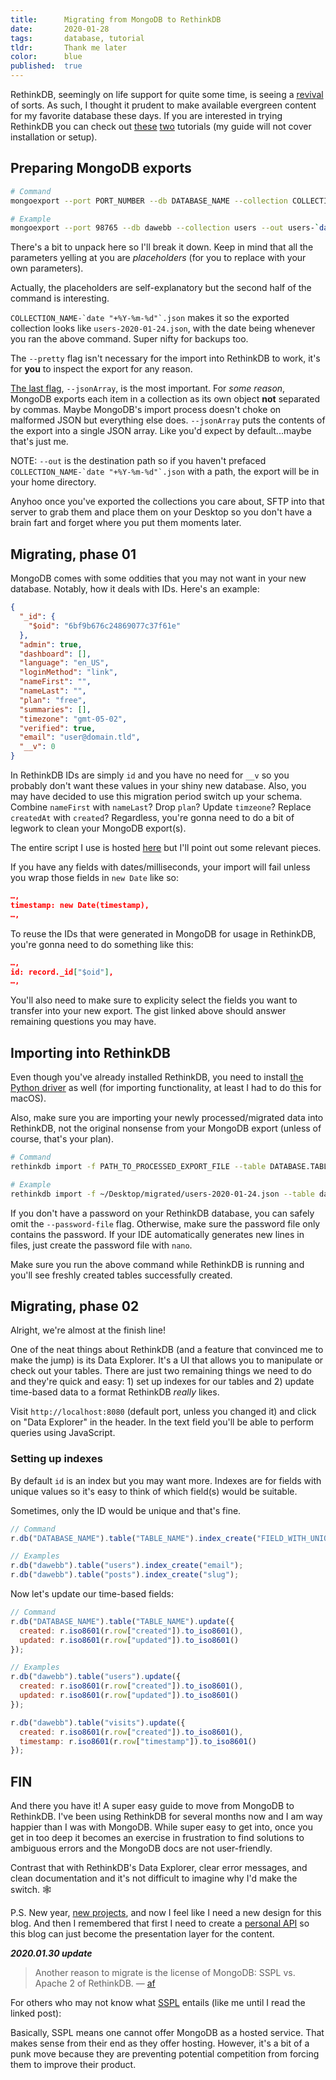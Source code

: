 ```yaml
---
title:      Migrating from MongoDB to RethinkDB
date:       2020-01-28
tags:       database, tutorial
tldr:       Thank me later
color:      blue
published:  true
---
```


RethinkDB, seemingly on life support for quite some time, is seeing a [revival](https://rethinkdb.com/blog/2.4.0-release "Announcing RethinkDB 2.4.0: Night Of The Living Dead") of sorts. As such, I thought it prudent to make available evergreen content for my favorite database these days. If you are interested in trying RethinkDB you can check out [these](https://pusher.com/tutorials/live-node-rethinkdb "How to build a realtime application with Node.js and RethinkDB") [two](https://www.pluralsight.com/guides/a-practical-introduction-to-rethinkdb "A Practical Introduction to RethinkDB") tutorials (my guide will not cover installation or setup).



## Preparing MongoDB exports

```sh
# Command
mongoexport --port PORT_NUMBER --db DATABASE_NAME --collection COLLECTION_NAME --out COLLECTION_NAME-`date "+%Y-%m-%d"`.json --pretty --jsonArray   

# Example
mongoexport --port 98765 --db dawebb --collection users --out users-`date "+%Y-%m-%d"`.json --pretty --jsonArray
```

There's a bit to unpack here so I'll break it down. Keep in mind that all the parameters yelling at you are _placeholders_ (for you to replace with your own parameters).

Actually, the placeholders are self-explanatory but the second half of the command is interesting.

```COLLECTION_NAME-`date "+%Y-%m-%d"`.json``` makes it so the exported collection looks like `users-2020-01-24.json`, with the date being whenever you ran the above command. Super nifty for backups too.

The `--pretty` flag isn't necessary for the import into RethinkDB to work, it's for **you** to inspect the export for any reason.

[The last flag](https://docs.mongodb.com/manual/reference/program/mongoexport/#cmdoption-mongoexport-jsonarray "MongoDB reference about the 'jsonArray' flag"), `--jsonArray`, is the most important. For _some reason_, MongoDB exports each item in a collection as its own object **not** separated by commas. Maybe MongoDB's import process doesn't choke on malformed JSON but everything else does. `--jsonArray` puts the contents of the export into a single JSON array. Like you'd expect by default...maybe that's just me.

NOTE: `--out` is the destination path so if you haven't prefaced ```COLLECTION_NAME-`date "+%Y-%m-%d"`.json``` with a path, the export will be in your home directory.

Anyhoo once you've exported the collections you care about, SFTP into that server to grab them and place them on your Desktop so you don't have a brain fart and forget where you put them moments later.



## Migrating, phase 01

MongoDB comes with some oddities that you may not want in your new database. Notably, how it deals with IDs. Here's an example:

```json
{
  "_id": {
    "$oid": "6bf9b676c24869077c37f61e"
  },
  "admin": true,
  "dashboard": [],
  "language": "en_US",
  "loginMethod": "link",
  "nameFirst": "",
  "nameLast": "",
  "plan": "free",
  "summaries": [],
  "timezone": "gmt-05-02",
  "verified": true,
  "email": "user@domain.tld",
  "__v": 0
}
```

In RethinkDB IDs are simply `id` and you have no need for `__v` so you probably don't want these values in your shiny new database. Also, you may have decided to use this migration period switch up your schema. Combine `nameFirst` with `nameLast`? Drop `plan`? Update `timzeone`? Replace `createdAt` with `created`? Regardless, you're gonna need to do a bit of legwork to clean your MongoDB export(s).

The entire script I use is hosted [here](https://gist.github.com/NetOperatorWibby/5084bf5c64306093e067fc43cfa4fcdb "MongoDB to RethinkDB migration script") but I'll point out some relevant pieces.

If you have any fields with dates/milliseconds, your import will fail unless you wrap those fields in `new Date` like so:

```json
…,
timestamp: new Date(timestamp),
…,
```

To reuse the IDs that were generated in MongoDB for usage in RethinkDB, you're gonna need to do something like this:

```json
…,
id: record._id["$oid"],
…,
```

You'll also need to make sure to explicity select the fields you want to transfer into your new export. The gist linked above should answer remaining questions you may have.



## Importing into RethinkDB

Even though you've already installed RethinkDB, you need to install [the Python driver](https://rethinkdb.com/docs/install-drivers/python "RethinkDB Python driver installation instructions") as well (for importing functionality, at least I had to do this for macOS).

Also, make sure you are importing your newly processed/migrated data into RethinkDB, not the original nonsense from your MongoDB export (unless of course, that's your plan).

```sh
# Command
rethinkdb import -f PATH_TO_PROCESSED_EXPORT_FILE --table DATABASE.TABLE -c CONNECTION_URL --password-file PASSWORD_FILE --force

# Example
rethinkdb import -f ~/Desktop/migrated/users-2020-01-24.json --table dawebb.users -c localhost:98765 --password-file ~/Desktop/rethinkpass.txt --force   
```

If you don't have a password on your RethinkDB database, you can safely omit the `--password-file` flag. Otherwise, make sure the password file only contains the password. If your IDE automatically generates new lines in files, just create the password file with `nano`.

Make sure you run the above command while RethinkDB is running and you'll see freshly created tables successfully created.



## Migrating, phase 02

Alright, we're almost at the finish line!

One of the neat things about RethinkDB (and a feature that convinced me to make the jump) is its Data Explorer. It's a UI that allows you to manipulate or check out your tables. There are just two remaining things we need to do and they're quick and easy: 1) set up indexes for our tables and 2) update time-based data to a format RethinkDB _really_ likes.

Visit `http://localhost:8080` (default port, unless you changed it) and click on "Data Explorer" in the header. In the text field you'll be able to perform queries using JavaScript.

### Setting up indexes

By default `id` is an index but you may want more. Indexes are for fields with unique values so it's easy to think of which field(s) would be suitable.

Sometimes, only the ID would be unique and that's fine.

```js
// Command
r.db("DATABASE_NAME").table("TABLE_NAME").index_create("FIELD_WITH_UNIQUE_VALUE");   

// Examples
r.db("dawebb").table("users").index_create("email");
r.db("dawebb").table("posts").index_create("slug");
```

Now let's update our time-based fields:

```js
// Command
r.db("DATABASE_NAME").table("TABLE_NAME").update({
  created: r.iso8601(r.row["created"]).to_iso8601(),
  updated: r.iso8601(r.row["updated"]).to_iso8601()
});

// Examples
r.db("dawebb").table("users").update({
  created: r.iso8601(r.row["created"]).to_iso8601(),
  updated: r.iso8601(r.row["updated"]).to_iso8601()
});

r.db("dawebb").table("visits").update({
  created: r.iso8601(r.row["created"]).to_iso8601(),
  timestamp: r.iso8601(r.row["timestamp"]).to_iso8601()   
});
```



## FIN

And there you have it! A super easy guide to move from MongoDB to RethinkDB. I've been using RethinkDB for several months now and I am way happier than I was with MongoDB. While super easy to get into, once you get in too deep it becomes an exercise in frustration to find solutions to ambiguous errors and the MongoDB docs are not user-friendly.

Contrast that with RethinkDB's Data Explorer, clear error messages, and clean documentation and it's not difficult to imagine why I'd make the switch. 🕸

P.S. New year, [new projects](https://socii.network/NetOpWibby/status/e3HWCaoqTZYzZvZ47RXfp "Sneak peek at codebase"), and now I feel like I need a new design for this blog. And then I remembered that first I need to create a [personal API](/2019/a-personal-api "A Personal API") so this blog can just become the presentation layer for the content.


***2020.01.30 update***

> Another reason to migrate is the license of MongoDB: SSPL vs. Apache 2 of RethinkDB.
> — [af](https://lobste.rs/u/af)

For others who may not know what [SSPL](https://lukasatkinson.de/2019/mongodb-no-longer-seeks-osi-approval-for-sspl) entails (like me until I read the linked post):

Basically, SSPL means one cannot offer MongoDB as a hosted service. That makes sense from their end as they offer hosting. However, it's a bit of a punk move because they are preventing potential competition from forcing them to improve their product.
